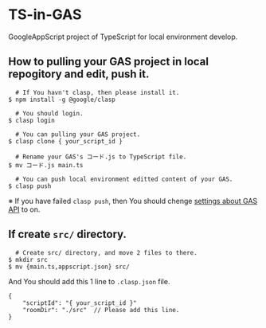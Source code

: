 # TS-in-GAS

GoogleAppScript project of TypeScript for local environment develop.

## How to pulling your GAS project in local repogitory and edit, push it.

```
  # If You havn't clasp, then please install it.
$ npm install -g @google/clasp

  # You should login.
$ clasp login

  # You can pulling your GAS project.
$ clasp clone { your_script_id }

  # Rename your GAS's コード.js to TypeScript file.
$ mv コード.js main.ts

  # You can push local environment editted content of your GAS.
$ clasp push
```

※ If you have failed `clasp push`, then You should chenge [settings about GAS API](https://script.google.com/home/usersettings) to on.

## If create `src/` directory.

```
  # Create src/ directory, and move 2 files to there.
$ mkdir src
$ mv {main.ts,appscript.json} src/
```

And You should add this 1 line to `.clasp.json` file.

```
{
    "scriptId": "{ your_script_id }"
    "roomDir": "./src"  // Please add this line.
}
```
